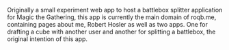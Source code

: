 Originally a small experiment web app to host a battlebox splitter application for Magic the Gathering, this app is currently the main domain of roqb.me, containing pages about me, Robert Hosler as well as two apps.  One for drafting a cube with another user and another for splitting a battlebox, the original intention of this app.